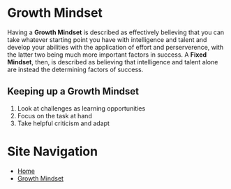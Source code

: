 # Growth Mindset
Having a **Growth Mindset** is described as effectively believing that you can take whatever starting point you have with intelligence and talent and develop your abilities with the application of effort and perserverence, with the latter two being much more important factors in success. A **Fixed Mindset**, then, is described as believing that intelligence and talent alone are instead the determining factors of success. 

## Keeping up a Growth Mindset
1. Look at challenges as learning opportunities
2. Focus on the task at hand
3. Take helpful criticism and adapt

# Site Navigation 
- [Home](README.md)
- [Growth Mindset](Growth_Mindset.md)
